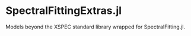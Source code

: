 # SpectralFittingExtras.jl
Models beyond the XSPEC standard library wrapped for SpectralFitting.jl.
